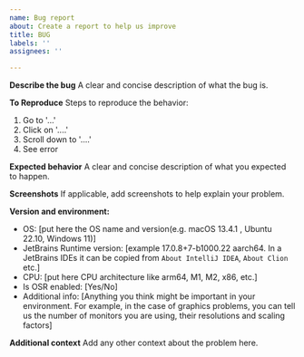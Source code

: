 ```yaml
---
name: Bug report
about: Create a report to help us improve
title: BUG
labels: ''
assignees: ''

---
```


**Describe the bug**
A clear and concise description of what the bug is.

**To Reproduce**
Steps to reproduce the behavior:
1. Go to '...'
2. Click on '....'
3. Scroll down to '....'
4. See error

**Expected behavior**
A clear and concise description of what you expected to happen.

**Screenshots**
If applicable, add screenshots  to help explain your problem.

**Version and environment:**
 - OS: [put here the OS name and version(e.g. macOS 13.4.1 , Ubuntu 22.10, Windows 11)]
 - JetBrains Runtime version: [example 17.0.8+7-b1000.22 aarch64. In a JetBrains IDEs it can be copied from `About IntelliJ IDEA`, `About Clion` etc.] 
- CPU: [put here CPU architecture like arm64, M1, M2, x86, etc.]
- Is OSR enabled: [Yes/No]
- Additional info: [Anything you think might be important in your environment. For example, in the case of graphics problems, you can tell us the number of monitors you are using, their resolutions and scaling factors]

**Additional context**
Add any other context about the problem here.
